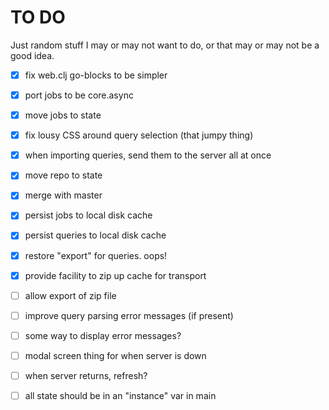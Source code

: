 # TO DO

Just random stuff I may or may not want to do, or that may or may not
be a good idea.

 - [x] fix web.clj go-blocks to be simpler
 - [x] port jobs to be core.async
 - [x] move jobs to state
 - [x] fix lousy CSS around query selection (that jumpy thing)
 - [x] when importing queries, send them to the server all at once
 - [x] move repo to state
 - [x] merge with master
 - [x] persist jobs to local disk cache
 - [x] persist queries to local disk cache
 - [x] restore "export" for queries. oops!
 - [x] provide facility to zip up cache for transport

 - [ ] allow export of zip file
 - [ ] improve query parsing error messages (if present)
 - [ ] some way to display error messages?
 - [ ] modal screen thing for when server is down
 - [ ] when server returns, refresh?
 - [ ] all state should be in an "instance" var in main
